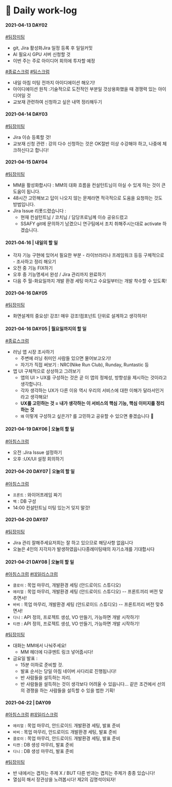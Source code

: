 # :briefcase: Daily work-log



#### 2021-04-13 DAY02

[#팀장미팅](https://meeting.ssafy.com/s04p31a03/channels/a306-dailyworklog#) 

- git, Jira 활성화Jira 일정 등록 후 일일커밋
- AI 필요시 GPU 서버 신청할 것
- 이번 주는 주로 아이디어 회의에 투자할 예정

[#종료스크럼](https://meeting.ssafy.com/s04p31a03/channels/a306-dailyworklog#) [#팀스크럼](https://meeting.ssafy.com/s04p31a03/channels/a306-dailyworklog#)

- 내일 아침 미팅 전까지 아이디에이션 해오기!
- 아이디에이션 원칙 :기술적으로 도전적인 부분일 것상용화했을 때 경쟁력 있는 아이디어일 것
- 교보재 관련하여 신청하고 싶은 내역 정리해두기



#### 2021-04-14 DAY03

[#팀장미팅](https://meeting.ssafy.com/s04p31a03/channels/a306-dailyworklog#) 

- Jira 이슈 등록할 것!
- 교보재 신청 관련 : 강의 다수 신청하는 것은 OK절반 이상 수강해야 하고, 나중에 체크하신다고 합니다!



#### 2021-04-15 DAY04

[#팀장미팅](https://meeting.ssafy.com/s04p31a03/channels/a306-dailyworklog#) 

- MM을 활성화합시다 : MM의 대화 흐름을 컨설턴트님이 아실 수 있게 하는 것이 큰 도움이 됩니다.
- 48시간 고민해보고 답이 나오지 않는 문제라면 적극적으로 도움을 요청하는 것도 방법입니다.
- Jira Issue 리폿드렸습니다 :
  - 현재 컨설턴트님 / 코치님 / 담당프로님께 이슈 공유드렸고
  - SSAFY git에 문의하기 남겼으니 연구팀에서 조치 취해주시는대로 activate 하겠습니다.



#### 2021-04-16 | 내일의 할 일

- 각자 기능 구현에 있어서 필요한 부분 - 라이브러리나 프레임워크 등등 구체적으로 - 조사하고 정리 해오기
- 오전 중 기능 FIX하기
- 오후 중 기능명세서 완성 / Jira 관리까지 완료하기 
- 다음 주 월-화요일까지 개발 환경 세팅 마치고 수요일부터는 개발 착수할 수 있도록!



#### 2021-04-16 DAY05

[#팀장미팅](https://meeting.ssafy.com/s04p31a03/channels/a306-dailyworklog#)

- 화면설계의 중요성! 강조! 매우 강조!컴포넌트 단위로 설계하고 생각하자!



#### 2021-04-16 DAY05 | 월요일까지의 할 일

[#종료스크럼](https://meeting.ssafy.com/s04p31a03/channels/a306-dailyworklog#)

- 러닝 앱 시장 조사하기
  - 주변에 러닝 취미인 사람들 있으면 물어보고오기!
  - 자기가 직접 써보기 : NRC(Nike Run Club), Runday, Runtastic 등
- 앱 UI 구체적으로 상상하고 그려보기 
  - 앱의 UI > UX를 구성하는 것은 곧 이 앱의 정체성, 방향성을 제시하는 것이라고 생각합니다.
  - 각자 생각하는 UX가 다른 이유 역시 우리의 서비스에 대한 이해가 달라서인거라고 생각해요!
  - **UX를 고민하는 것 = 내가 생각하는 이 서비스의 핵심 기능, 핵심 이미지를 정리하는 것**
  - `왜` 이렇게 구성하고 싶은가? 를 고민하고 공유할 수 있으면 좋겠습니다  :slightly_smiling_face:



#### 2021-04-19 DAY06 | 오늘의 할 일

[#아침스크럼](https://meeting.ssafy.com/s04p31a03/channels/a306-dailyworklog#)

- 오전 :Jira Issue 설정하기
- 오후 :UX/UI 설정 회의하기



#### 2021-04-20 DAY07 | 오늘의 할 일

[#아침스크럼](https://meeting.ssafy.com/s04p31a03/channels/a306-dailyworklog#) 

- `프론트` : 와이어프레임 짜기
- `백` : DB 구성 
- 14:00 컨설턴트님 미팅 있는거 잊지 말것!



#### 2021-04-20 DAY07

[#팀장미팅](https://meeting.ssafy.com/s04p31a03/channels/a306-dailyworklog#)

- Jira 관리 잘해주세요저희는 잘 하고 있으므로 해당사항 없읍니다
- 오늘은 4인의 지각자가 발생하였읍니다종례미팅때의 자기소개를 기대합시다



#### 2021-04-21 DAY08 | 오늘의 할 일

[#아침스크럼](https://meeting.ssafy.com/s04p31a03/channels/a306-dailyworklog#) [#데일리스크럼](https://meeting.ssafy.com/s04p31a03/channels/a306-dailyworklog#)

- `클로이` : 목업 마무리, 개발환경 세팅 (안드로이드 스튜디오)
- `에리얼` : 목업 마무리, 개발환경 세팅 (안드로이드 스튜디오) -- 프론트끼리 버전 맞추면서!
- `바비` : 목업 마무리, 개발환경 세팅 (안드로이드 스튜디오) -- 프론트끼리 버전 맞추면서!
- `디니` : API 정의, 프로젝트 생성, VO 만들기, 가능하면 개발 시작하기!
- `티캔` : API 정의, 프로젝트 생성, VO 만들기, 가능하면 개발 시작하기!

[#팀장미팅](https://meeting.ssafy.com/s04p31a03/channels/a306-dailyworklog#)

- 대화는 MM에서 나눠주세요!
  - MM 헤더에 다큐멘트 링크 넣어줍시다!
- 금요일 발표 :
  - 15분 이하로 준비할 것.
  - 발표 순서는 당일 아침 네이버 사다리로 진행됩니다!
  - 반 사람들을 설득하는 자리.
  - 반 사람들을 설득하는 것이 생각보다 어려울 수 있읍니다... 같은 조건에서 선의의 경쟁을 하는 사람들을 설득할 수 있을 법한 기획!



#### 2021-04-22 | DAY09

[#아침스크럼](https://meeting.ssafy.com/s04p31a03/channels/a306-dailyworklog#) [#데일리스크럼](https://meeting.ssafy.com/s04p31a03/channels/a306-dailyworklog#)

- `에리얼` : 목업 마무리, 안드로이드 개발환경 세팅, 발표 준비
- `바비` : 목업 마무리, 안드로이드 개발환경 세팅, 발표 준비
- `클로이` : 목업 마무리, 안드로이드 개발환경 세팅, 발표 준비
- `티캔` : DB 생성 마무리, 발표 준비
- `디니` : DB 생성 마무리, 발표 준비

[#팀장미팅](https://meeting.ssafy.com/s04p31a03/channels/a306-dailyworklog#)

- 반 내에서는 겹치는 주제 X / BUT 다른 반과는 겹치는 주제가 종종 있습니다!
- 열심히 해서 장관상을 노려봅시다! 제2의 김명석이되자!